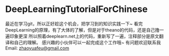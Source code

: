# DeepLearningTutorialForChinese
最近在学习git，所以正好趁这个机会，把学习到的知识实践一下~
看完DeepLearning的原理，有了大体的了解，但是对于theano的代码，还是自己撸一遍印象更深
所以照着deeplearn.net上的代码，重新写了一遍，注释部分是原文翻译和自己的理解。
感兴趣的小伙伴可以一起完成这个工作哦~
有问题欢迎联系我 Email: zhaoyuafeu@gmail.com
